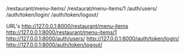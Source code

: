 /restaurant/menu-items/
/restaurat/menu-items/1
/auth/users/
/auth/token/login/
/auth/token/logout/

URL's
http://127.0.0.1:8000/restaurant/menu-items
http://127.0.0.1:8000/restaurant/menu-items/1
http://127.0.0.1:8000/auth/users/
http://127.0.0.1:8000/auth/token/login/
http://127.0.0.1:8000/auth/token/logout/
